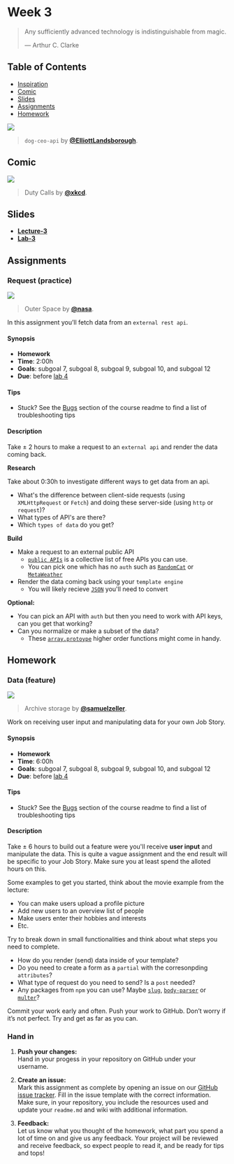 # Week 3

> Any sufficiently advanced technology is indistinguishable from magic.
>
> — Arthur C. Clarke

## Table of Contents

*   [Inspiration](#inspiration)
*   [Comic](#comic)
*   [Slides](#slides)
*   [Assignments](#assignments)
*   [Homework](#homework)

[![][inspiration-cover]][inspiration-link]

> `dog-ceo-api` by [**@ElliottLandsborough**][inspiration-author].

## Comic

[![][comic-cover]][comic-link]

> Duty Calls by [**@xkcd**][comic-author].

## Slides
*   [**Lecture-3**][slides-lecture]
*   [**Lab-3**][slides-lab]

## Assignments

### Request (practice)

[![][request-cover]][request-cover-source]

> Outer Space by [**@nasa**][request-cover-author].

In this assignment you’ll fetch data from an `external rest api`.

#### Synopsis

*   **Homework**
*   **Time**: 2:00h
*   **Goals**: subgoal 7, subgoal 8, subgoal 9,
    subgoal 10, and subgoal 12
*   **Due**: before [lab 4][w4lab]

#### Tips

*   Stuck?  See the [Bugs][] section of the course readme to find a list of
    troubleshooting tips

#### Description

Take ± 2 hours to make a request to an `external api` and render the data coming back.

**Research**

Take about 0:30h to investigate different ways to get data from an api.
*   What's the difference between client-side requests (using `XMLHttpRequest` or `Fetch`) and doing these server-side (using `http` or `request`)?
*   What types of API's are there?
*   Which `types of data` do you get?

**Build**
* Make a request to an external public API
  * [`public APIs`](https://github.com/toddmotto/public-apis) is a collective list of free APIs you can use.
  * You can pick one which has no `auth` such as [`RandomCat`](https://aws.random.cat/meow) or [`MetaWeather`](https://www.metaweather.com/api/)
* Render the data coming back using your `template engine`
  * You will likely recieve [`JSON`](https://developer.mozilla.org/en-US/docs/Web/JavaScript/Reference/Global_Objects/JSON) you'll need to convert

**Optional:**
* You can pick an API with `auth` but then you need to work with API keys, can you get that working?
* Can you normalize or make a subset of the data?
  * These [`array.protoype`](https://developer.mozilla.org/en-US/docs/Web/JavaScript/Reference/Global_Objects/Array/prototype) higher order functions might come in handy. 

## Homework

### Data (feature)

[![][data-cover]][data-cover-source]

> Archive storage by [**@samuelzeller**][data-cover-author].

Work on receiving user input and manipulating data for your own Job Story.

#### Synopsis

*   **Homework**
*   **Time**: 6:00h
*   **Goals**: subgoal 7, subgoal 8, subgoal 9,
    subgoal 10, and subgoal 12
*   **Due**: before [lab 4][w4lab]

#### Tips

*   Stuck?  See the [Bugs](https://github.com/cmda-bt/be-course-18-19#communication) section of the course readme to find a list of
    troubleshooting tips

#### Description

Take ± 6 hours to build out a feature were you'll receive **user input** and manipulate the data. This is quite a vague assignment and the end result will be specific to your Job Story. Make sure you at least spend the alloted hours on this. 

Some examples to get you started, think about the movie example from the lecture:

*   You can make users upload a profile picture
*   Add new users to an overview list of people
*   Make users enter their hobbies and interests
*   Etc.

Try to break down in small functionalities and think about what steps you need to complete.
* How do you render (send) data inside of your template?
* Do you need to create a form as a `partial` with the corresonpding `attributes`?
* What type of request do you need to send? Is a `post` needed?
* Any packages from `npm` you can use? Maybe [`slug`](https://www.npmjs.com/package/slug), [`body-parser`](https://www.npmjs.com/package/multer) or [`multer`](https://www.npmjs.com/package/multer)?


Commit your work early and often. Push your work to GitHub. Don’t worry if it’s not perfect. Try and get as far as you can.


### Hand in

1. **Push your changes:**  
Hand in your progess in your repository on GitHub under your username.

1. **Create an issue:**  
Mark this assignment as complete by opening an issue on our [GitHub issue tracker][issues]. Fill in the issue template with the correct information. Make sure, in your repository, you include the resources used and update your `readme.md` and wiki with additional information.

3. **Feedback:**  
Let us know what you thought of the homework, what part you spend a lot of time on and give us any feedback. Your project will be reviewed and receive feedback, so expect people to read it, and be ready for tips and tops!


[bugs]: readme.md#communication

[inspiration-cover]: assets/images/dog-ceo.png

[inspiration-link]: https://dog.ceo

[inspiration-author]: https://github.com/ElliottLandsborough

[comic-cover]: https://imgs.xkcd.com/comics/duty_calls.png

[comic-link]: https://xkcd.com/386/

[comic-author]: https://xkcd.com

[slides-lecture]: https://docs.google.com/presentation/d/137YTmMadaUNCJ2ksKHzU_NCZT-BIv3q9tGhXc38EZ3g/edit?usp=sharing

[slides-lab]: https://docs.google.com/presentation/d/1nWvyLUyl7yjXR5uKpmSymsUWMcOhzTeErE6WTKWv404/edit?usp=sharing

[w4lab]: week-4.md

[w1a]: week-1.md#assignments

[issues]: https://github.com/cmda-bt/be-course-18-19/issues/new/choose

[request-cover]: https://images.unsplash.com/photo-1451187580459-43490279c0fa?ixlib=rb-1.2.1&ixid=eyJhcHBfaWQiOjEyMDd9&auto=format&fit=crop&w=1000&q=80

[request-cover-source]: https://unsplash.com/photos/Q1p7bh3SHj8

[request-cover-author]: https://unsplash.com/@nasa

[data-cover]: https://images.unsplash.com/photo-1470173274384-c4e8e2f9ea4c?ixlib=rb-1.2.1&ixid=eyJhcHBfaWQiOjEyMDd9&auto=format&fit=crop&w=1000&q=80

[data-cover-source]: https://unsplash.com/photos/JuFcQxgCXwA

[data-cover-author]: https://unsplash.com/@samuelzeller
